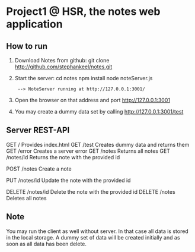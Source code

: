 Project1 @ HSR, the notes web application
=========================================

How to run
----------

1. Download Notes from github:
        git clone http://github.com/stephankeel/notes.git

2. Start the server:
        cd notes
	    npm install
	    node noteServer.js
	
	    --> NoteServer running at http://127.0.0.1:3001/
	
3. Open the browser on that address and port http://127.0.0.1:3001

4. You may create a dummy data set by calling http://127.0.0.1:3001/test


Server REST-API
---------------

GET /               Provides index.html
GET /test           Creates dummy data and returns them
GET /error          Creates a server error
GET /notes          Returns all notes
GET /notes/id       Returns the note with the provided id

POST /notes         Create a note

PUT /notes/id       Update the note with the provided id

DELETE /notes/id    Delete the note with the provided id
DELETE /notes       Deletes all notes


Note
----

You may run the client as well without server. In that case all data is stored in the local storage.
A dummy set of data will be created initially and as soon as all data has been delete.